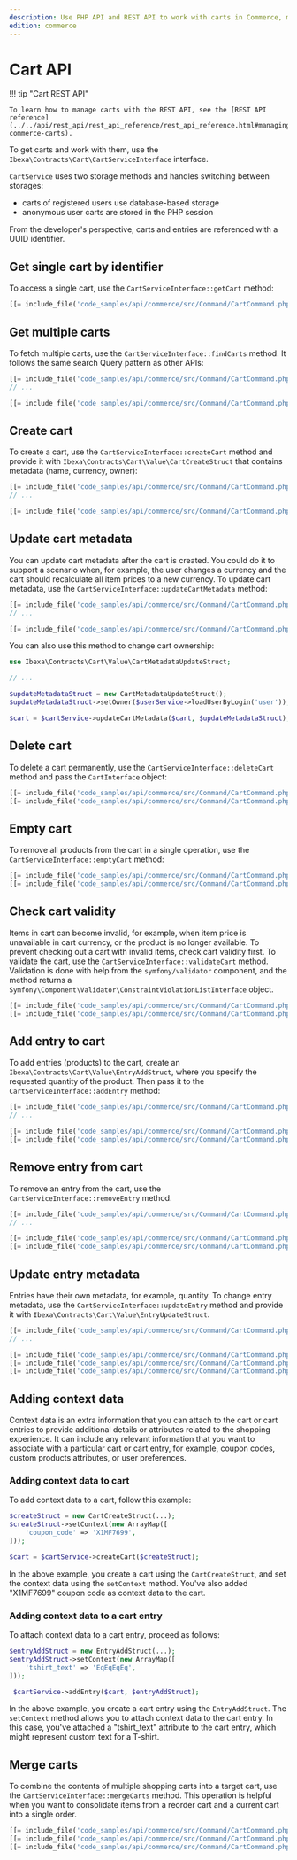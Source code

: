 ```yaml
---
description: Use PHP API and REST API to work with carts in Commerce, manage cart entries, or validate products.
edition: commerce
---
```


# Cart API

!!! tip "Cart REST API"

    To learn how to manage carts with the REST API, see the [REST API reference](../../api/rest_api/rest_api_reference/rest_api_reference.html#managing-commerce-carts).

To get carts and work with them, use the `Ibexa\Contracts\Cart\CartServiceInterface` interface.

`CartService` uses two storage methods and handles switching between storages:

- carts of registered users use database-based storage
- anonymous user carts are stored in the PHP session

From the developer's perspective, carts and entries are referenced with a UUID identifier. 

## Get single cart by identifier

To access a single cart, use the `CartServiceInterface::getCart` method:

``` php
[[= include_file('code_samples/api/commerce/src/Command/CartCommand.php', 73, 76) =]]
```

## Get multiple carts

To fetch multiple carts, use the `CartServiceInterface::findCarts` method. 
It follows the same search Query pattern as other APIs:

``` php
[[= include_file('code_samples/api/commerce/src/Command/CartCommand.php', 9, 10) =]]
// ...

[[= include_file('code_samples/api/commerce/src/Command/CartCommand.php', 59, 67) =]]
```

## Create cart

To create a cart, use the `CartServiceInterface::createCart` method and provide 
it with `Ibexa\Contracts\Cart\Value\CartCreateStruct` that contains metadata (name, currency, owner):

``` php
[[= include_file('code_samples/api/commerce/src/Command/CartCommand.php', 7, 8) =]]
// ...

[[= include_file('code_samples/api/commerce/src/Command/CartCommand.php', 80, 88) =]]
```

## Update cart metadata

You can update cart metadata after the cart is created. 
You could do it to support a scenario when, for example, the user changes a currency 
and the cart should recalculate all item prices to a new currency. 
To update cart metadata, use the `CartServiceInterface::updateCartMetadata` method:

``` php
[[= include_file('code_samples/api/commerce/src/Command/CartCommand.php', 8, 9) =]]
// ...

[[= include_file('code_samples/api/commerce/src/Command/CartCommand.php', 92, 99) =]]
```

You can also use this method to change cart ownership:

``` php
use Ibexa\Contracts\Cart\Value\CartMetadataUpdateStruct;

// ...

$updateMetadataStruct = new CartMetadataUpdateStruct();
$updateMetadataStruct->setOwner($userService->loadUserByLogin('user'));

$cart = $cartService->updateCartMetadata($cart, $updateMetadataStruct);
```

## Delete cart

To delete a cart permanently, use the `CartServiceInterface::deleteCart` method 
and pass the `CartInterface` object:

``` php
[[= include_file('code_samples/api/commerce/src/Command/CartCommand.php', 73, 74) =]]
[[= include_file('code_samples/api/commerce/src/Command/CartCommand.php', 134, 135) =]]
```

## Empty cart

To remove all products from the cart in a single operation, use the 
`CartServiceInterface::emptyCart` method:

``` php
[[= include_file('code_samples/api/commerce/src/Command/CartCommand.php', 73, 74) =]]
[[= include_file('code_samples/api/commerce/src/Command/CartCommand.php', 101, 102) =]]
```

## Check cart validity

Items in cart can become invalid, for example, when item price is unavailable 
in cart currency, or the product is no longer available. 
To prevent checking out a cart with invalid items, check cart validity first. 
To validate the cart, use the `CartServiceInterface::validateCart` method. 
Validation is done with help from the `symfony/validator` component, and the method 
returns a `Symfony\Component\Validator\ConstraintViolationListInterface` object.

``` php
[[= include_file('code_samples/api/commerce/src/Command/CartCommand.php', 73, 74) =]]
[[= include_file('code_samples/api/commerce/src/Command/CartCommand.php', 104, 105) =]]
```

## Add entry to cart

To add entries (products) to the cart, create an `Ibexa\Contracts\Cart\Value\EntryAddStruct`, 
where you specify the requested quantity of the product.
Then pass it to the `CartServiceInterface::addEntry` method: 

``` php
[[= include_file('code_samples/api/commerce/src/Command/CartCommand.php', 10, 11) =]]
// ...

[[= include_file('code_samples/api/commerce/src/Command/CartCommand.php', 73, 74) =]]
[[= include_file('code_samples/api/commerce/src/Command/CartCommand.php', 109, 116) =]]
```

## Remove entry from cart

To remove an entry from the cart, use the `CartServiceInterface::removeEntry` method.

``` php
[[= include_file('code_samples/api/commerce/src/Command/CartCommand.php', 10, 11) =]]
// ...

[[= include_file('code_samples/api/commerce/src/Command/CartCommand.php', 73, 74) =]]
[[= include_file('code_samples/api/commerce/src/Command/CartCommand.php', 119, 122) =]]
```

## Update entry metadata

Entries have their own metadata, for example, quantity. 
To change entry metadata, use the `CartServiceInterface::updateEntry` method 
and provide it with `Ibexa\Contracts\Cart\Value\EntryUpdateStruct`.

``` php
[[= include_file('code_samples/api/commerce/src/Command/CartCommand.php', 11, 12) =]]
// ...

[[= include_file('code_samples/api/commerce/src/Command/CartCommand.php', 73, 74) =]]
[[= include_file('code_samples/api/commerce/src/Command/CartCommand.php', 119, 120) =]]
[[= include_file('code_samples/api/commerce/src/Command/CartCommand.php', 124, 132) =]]
```

## Adding context data

Context data is an extra information that you can attach to the cart or cart entries to provide additional details or attributes related to the shopping experience.
It can include any relevant information that you want to associate with a particular cart or cart entry, for example, coupon codes, custom products attributes, or user preferences.

### Adding context data to cart

To add context data to a cart, follow this example:

```php
$createStruct = new CartCreateStruct(...);
$createStruct->setContext(new ArrayMap([
    'coupon_code' => 'X1MF7699',
]));

$cart = $cartService->createCart($createStruct);
```

In the above example, you create a cart using the `CartCreateStruct`,
and set the context data using the `setContext` method.
You've also added "X1MF7699" coupon code as context data to the cart.

### Adding context data to a cart entry

To attach context data to a cart entry, proceed as follows:

```php
$entryAddStruct = new EntryAddStruct(...);
$entryAddStruct->setContext(new ArrayMap([
    'tshirt_text' => 'EqEqEqEq',
]));

 $cartService->addEntry($cart, $entryAddStruct);
```

In the above example, you create a cart entry using the `EntryAddStruct`.
The `setContext` method allows you to attach context data to the cart entry.
In this case, you've attached a "tshirt_text" attribute to the cart entry, which might represent custom text for a T-shirt.

## Merge carts

To combine the contents of multiple shopping carts into a target cart, use the `CartServiceInterface::mergeCarts` method. 
This operation is helpful when you want to consolidate items from a reorder cart and a current cart into a single order.

```php
[[= include_file('code_samples/api/commerce/src/Command/CartCommand.php', 138, 142) =]]
[[= include_file('code_samples/api/commerce/src/Command/CartCommand.php', 142, 149) =]]
[[= include_file('code_samples/api/commerce/src/Command/CartCommand.php', 149, 152) =]]
```